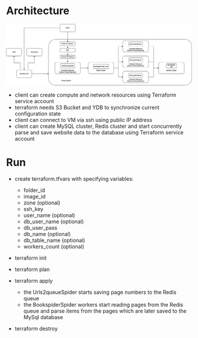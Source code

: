 # Architecture

![image architecture](cloud_architecture.jpg)

- client can create compute and network resources using Terraform service account
- terraform needs S3 Bucket and YDB to synchronize current configuration state 
- client can connect to VM via ssh using public IP address
- client can create MySQL cluster, Redis cluster and start concurrently parse and save website data to the database using Terraform service account

# Run
- create terraform.tfvars with specifying variables: 
    - folder_id
    - image_id
    - zone (optional) 
    - ssh_key
    - user_name (optional)
    - db_user_name (optional)
    - db_user_pass
    - db_name (optional)
    - db_table_name (optional)
    - workers_count (optional)

- terraform init

- terraform plan

- terraform apply
    - the Urls2queueSpider starts saving page numbers to the Redis queue
    - the BookspiderSpider workers start reading pages from the Redis queue and parse items from the pages which are later saved to the MySql database

- terraform destroy
